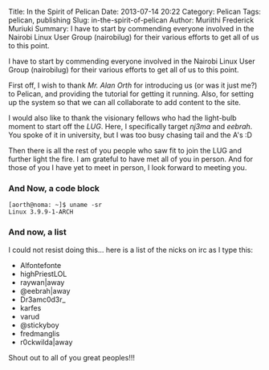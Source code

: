 Title: In the Spirit of Pelican
Date: 2013-07-14 20:22
Category: Pelican
Tags: pelican, publishing
Slug: in-the-spirit-of-pelican
Author: Muriithi Frederick Muriuki
Summary: I have to start by commending everyone involved in the Nairobi Linux User Group (nairobilug) for their various efforts to get all of us to this point.


I have to start by commending everyone involved in the Nairobi Linux User Group (nairobilug) for their various efforts to get all of us to this point.

First off, I wish to thank *Mr. Alan Orth* for introducing us (or was it just me?) to Pelican, and providing the tutorial for getting it running. Also, for setting up the system so that we can all collaborate to add content to the site.

I would also like to thank the visionary fellows who had the light-bulb moment to start off the *LUG*. Here, I specifically target *nj3ma* and *eebrah*. You spoke of it in university, but I was too busy chasing tail and the A's :D

Then there is all the rest of you people who saw fit to join the LUG and further light the fire. I am grateful to have met all of you in person. And for those of you I have yet to meet in person, I look forward to meeting you.

### And Now, a code block

    [aorth@noma: ~]$ uname -sr
    Linux 3.9.9-1-ARCH

### And now, a list

I could not resist doing this... here is a list of the nicks on irc as I type this:

* Alfontefonte
* highPriestLOL
* raywan|away
* @eebrah|away
* Dr3amc0d3r_
* karfes
* varud
* @stickyboy
* fredmanglis
* r0ckwilda|away

Shout out to all of you great peoples!!!
